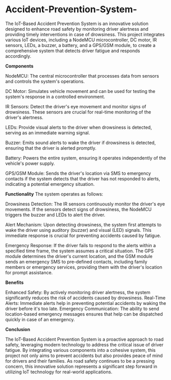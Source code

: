 # Accident-Prevention-System-
The IoT-Based Accident Prevention System is an innovative solution designed to enhance road safety by monitoring driver alertness and providing timely interventions in case of drowsiness. This project integrates various IoT devices, including a NodeMCU microcontroller, DC motor, IR sensors, LEDs, a buzzer, a battery, and a GPS/GSM module,  to create a comprehensive system that detects driver fatigue and responds accordingly.

**Components**

NodeMCU: The central microcontroller that processes data from sensors and controls the system's operations.

DC Motor: Simulates vehicle movement and can be used for testing the system's response in a controlled environment.

IR Sensors: Detect the driver's eye movement and monitor signs of drowsiness. These sensors are crucial for real-time monitoring of the driver's alertness.

LEDs: Provide visual alerts to the driver when drowsiness is detected, serving as an immediate warning signal.

Buzzer: Emits sound alerts to wake the driver if drowsiness is detected, ensuring that the driver is alerted promptly.

Battery: Powers the entire system, ensuring it operates independently of the vehicle's power supply.

GPS/GSM Module: Sends the driver's location via SMS to emergency contacts if the system detects that the driver has not responded to alerts, indicating a potential emergency situation.

**Functionality**
The system operates as follows:

Drowsiness Detection: The IR sensors continuously monitor the driver's eye movements. If the sensors detect signs of drowsiness, the NodeMCU triggers the buzzer and LEDs to alert the driver.

Alert Mechanism: Upon detecting drowsiness, the system first attempts to wake the driver using auditory (buzzer) and visual (LED) signals. This immediate response is crucial for preventing accidents caused by fatigue.

Emergency Response: If the driver fails to respond to the alerts within a specified time frame, the system assumes a critical situation. The GPS module determines the driver's current location, and the GSM module sends an emergency SMS to pre-defined contacts, including family members or emergency services, providing them with the driver's location for prompt assistance.

**Benefits**

Enhanced Safety: By actively monitoring driver alertness, the system significantly reduces the risk of accidents caused by drowsiness.
Real-Time Alerts: Immediate alerts help in preventing potential accidents by waking the driver before it's too late.
Emergency Communication: The ability to send location-based emergency messages ensures that help can be dispatched quickly in case of an emergency.

**Conclusion**

The IoT-Based Accident Prevention System is a proactive approach to road safety, leveraging modern technology to address the critical issue of driver fatigue. By integrating various components into a cohesive system, this project not only aims to prevent accidents but also provides peace of mind for drivers and their families. As road safety continues to be a pressing concern, this innovative solution represents a significant step forward in utilizing IoT technology for real-world applications.




